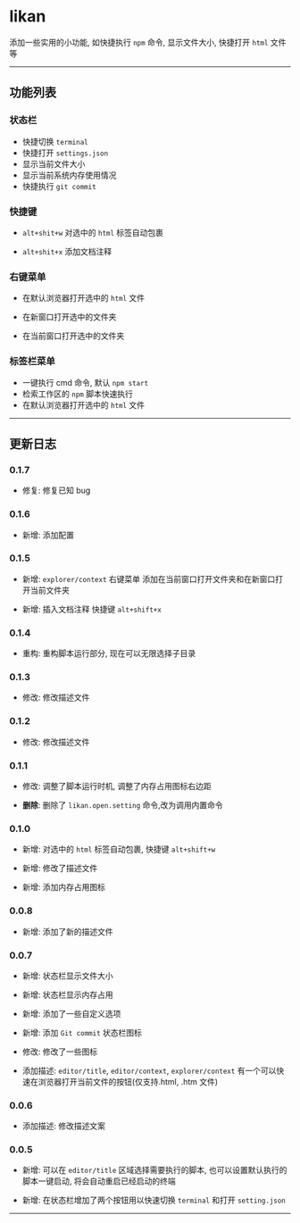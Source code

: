 # likan

添加一些实用的小功能, 如快捷执行 `npm` 命令, 显示文件大小, 快捷打开 `html` 文件等

---

## 功能列表

### 状态栏

- 快捷切换 `terminal`
- 快捷打开 `settings.json`
- 显示当前文件大小
- 显示当前系统内存使用情况
- 快捷执行 `git commit`

### 快捷键

- `alt+shit+w` 对选中的 `html` 标签自动包裹

- `alt+shit+x` 添加文档注释

### 右键菜单

- 在默认浏览器打开选中的 `html` 文件

- 在新窗口打开选中的文件夹

- 在当前窗口打开选中的文件夹

### 标签栏菜单

- 一键执行 cmd 命令, 默认 `npm start`
- 检索工作区的 `npm` 脚本快速执行
- 在默认浏览器打开选中的 `html` 文件

---

## 更新日志

### 0.1.7

- 修复: 修复已知 bug

### 0.1.6

- 新增: 添加配置

### 0.1.5

- 新增: `explorer/context` 右键菜单 添加在当前窗口打开文件夹和在新窗口打开当前文件夹

- 新增: 插入文档注释 快捷键 `alt+shift+x`

### 0.1.4

- 重构: 重构脚本运行部分, 现在可以无限选择子目录

### 0.1.3

- 修改: 修改描述文件

### 0.1.2

- 修改: 修改描述文件

### 0.1.1

- 修改: 调整了脚本运行时机, 调整了内存占用图标右边距

- **删除**: 删除了 `likan.open.setting` 命令,改为调用内置命令

### 0.1.0

- 新增: 对选中的 `html` 标签自动包裹, 快捷键 `alt+shift+w`

- 新增: 修改了描述文件

- 新增: 添加内存占用图标

### 0.0.8

- 新增: 添加了新的描述文件

### 0.0.7

- 新增: 状态栏显示文件大小

- 新增: 状态栏显示内存占用

- 新增: 添加了一些自定义选项

- 新增: 添加 `Git commit` 状态栏图标

- 修改: 修改了一些图标

- 添加描述: `editor/title`, `editor/context`, `explorer/context` 有一个可以快速在浏览器打开当前文件的按钮(仅支持.html, .htm 文件)

### 0.0.6

- 添加描述: 修改描述文案

### 0.0.5

- 新增: 可以在 `editor/title` 区域选择需要执行的脚本, 也可以设置默认执行的脚本一键启动, 将会自动重启已经启动的终端

- 新增: 在状态栏增加了两个按钮用以快速切换 `terminal` 和打开 `setting.json`

---
